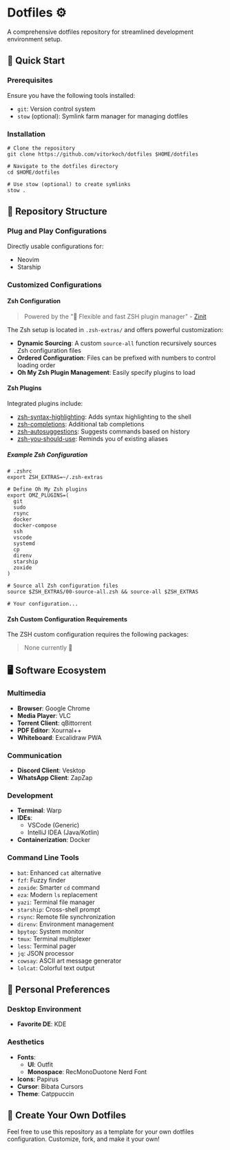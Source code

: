 # Dotfiles :gear:

A comprehensive dotfiles repository for streamlined development environment setup.

## 🚀 Quick Start

### Prerequisites

Ensure you have the following tools installed:

- `git`: Version control system
- `stow` (optional): Symlink farm manager for managing dotfiles

### Installation

```shell
# Clone the repository
git clone https://github.com/vitorkoch/dotfiles $HOME/dotfiles

# Navigate to the dotfiles directory
cd $HOME/dotfiles

# Use stow (optional) to create symlinks 
stow .
```

## 📂 Repository Structure

### Plug and Play Configurations

Directly usable configurations for:

- Neovim
- Starship

### Customized Configurations

#### Zsh Configuration

> Powered by the "🌻 Flexible and fast ZSH plugin manager" - [Zinit](https://github.com/zdharma-continuum/zinit)

The Zsh setup is located in `.zsh-extras/` and offers powerful customization:

- **Dynamic Sourcing**: A custom `source-all` function recursively sources Zsh configuration files
- **Ordered Configuration**: Files can be prefixed with numbers to control loading order
- **Oh My Zsh Plugin Management**: Easily specify plugins to load

#### Zsh Plugins

Integrated plugins include:

- [zsh-syntax-highlighting](https://github.com/zsh-users/zsh-syntax-highlighting): Adds syntax highlighting to the shell
- [zsh-completions](https://github.com/zsh-users/zsh-completions): Additional tab completions
- [zsh-autosuggestions](https://github.com/zsh-users/zsh-autosuggestions): Suggests commands based on history
- [zsh-you-should-use](https://github.com/MichaelAquilina/zsh-you-should-use): Reminds you of existing aliases

##### Example Zsh Configuration

```shell
# .zshrc
export ZSH_EXTRAS=~/.zsh-extras

# Define Oh My Zsh plugins
export OMZ_PLUGINS=(
  git 
  sudo 
  rsync 
  docker 
  docker-compose
  ssh 
  vscode 
  systemd 
  cp 
  direnv
  starship 
  zoxide
)

# Source all Zsh configuration files
source $ZSH_EXTRAS/00-source-all.zsh && source-all $ZSH_EXTRAS

# Your configuration...
```

#### Zsh Custom Configuration Requirements

The ZSH custom configuration requires the following packages:

> None currently 🙈

## 🖥️ Software Ecosystem

### Multimedia

- **Browser**: Google Chrome
- **Media Player**: VLC
- **Torrent Client**: qBittorrent
- **PDF Editor**: Xournal++
- **Whiteboard**: Excalidraw PWA

### Communication

- **Discord Client**: Vesktop
- **WhatsApp Client**: ZapZap

### Development

- **Terminal**: Warp
- **IDEs**:
  - VSCode (Generic)
  - IntelliJ IDEA (Java/Kotlin)
- **Containerization**: Docker

### Command Line Tools

- `bat`: Enhanced `cat` alternative
- `fzf`: Fuzzy finder
- `zoxide`: Smarter `cd` command
- `eza`: Modern `ls` replacement
- `yazi`: Terminal file manager
- `starship`: Cross-shell prompt
- `rsync`: Remote file synchronization
- `direnv`: Environment management
- `bpytop`: System monitor
- `tmux`: Terminal multiplexer
- `less`: Terminal pager
- `jq`: JSON processor
- `cowsay`: ASCII art message generator
- `lolcat`: Colorful text output

## 🎨 Personal Preferences

### Desktop Environment

- **Favorite DE**: KDE

### Aesthetics

- **Fonts**:
  - **UI**: Outfit
  - **Monospace**: RecMonoDuotone Nerd Font
- **Icons**: Papirus
- **Cursor**: Bibata Cursors
- **Theme**: Catppuccin

## 🤝 Create Your Own Dotfiles

Feel free to use this repository as a template for your own dotfiles configuration. Customize, fork, and make it your own!

